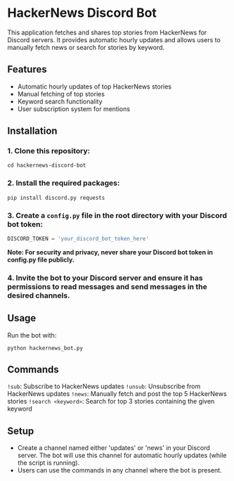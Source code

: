 # HackerNews Discord Bot

This application fetches and shares top stories from HackerNews for Discord servers. It provides automatic hourly updates and allows users to manually fetch news or search for stories by keyword.

## Features

- Automatic hourly updates of top HackerNews stories
- Manual fetching of top stories
- Keyword search functionality
- User subscription system for mentions

## Installation

### 1. Clone this repository:

```git clone https://github.com/yourusername/hackernews-discord-bot.git
cd hackernews-discord-bot
```

### 2. Install the required packages:

```
pip install discord.py requests
```

### 3. Create a `config.py` file in the root directory with your Discord bot token:

```python
DISCORD_TOKEN = 'your_discord_bot_token_here'
```

**Note: For security and privacy, never share your Discord bot token in config.py file publicly.**

### 4. Invite the bot to your Discord server and ensure it has permissions to read messages and send messages in the desired channels.

## Usage

Run the bot with:

```
python hackernews_bot.py
```

## Commands

`!sub`: Subscribe to HackerNews updates
`!unsub`: Unsubscribe from HackerNews updates
`!news`: Manually fetch and post the top 5 HackerNews stories
`!search <keyword>`: Search for top 3 stories containing the given keyword

## Setup

- Create a channel named either 'updates' or 'news' in your Discord server. The bot will use this channel for automatic hourly updates (while the script is running).
- Users can use the commands in any channel where the bot is present.